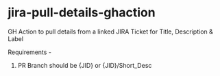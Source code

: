 # jira-pull-details-ghaction
GH Action to pull details from a linked JIRA Ticket for Title, Description &amp; Label 

Requirements - 
   1. PR Branch should be {JID} or {JID}/Short_Desc 